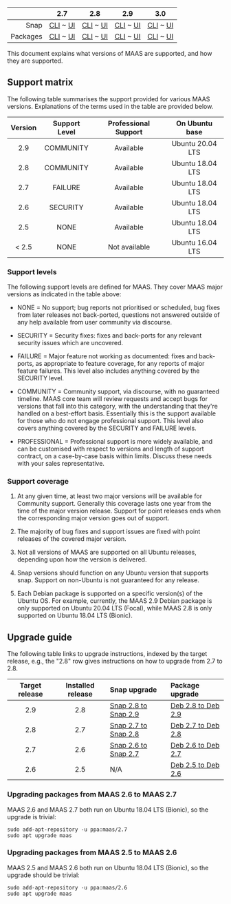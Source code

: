 ||2.7|2.8|2.9|3.0|
|-----:|:-----:|:-----:|:-----:|:-----:|
Snap|[CLI](/t/supported-versions-snap-2-7-cli/4347) ~ [UI](/t/supported-versions-snap-2-7-ui/4346)|[CLI](/t/supported-versions-snap-2-8-cli/4349) ~ [UI](/t/supported-versions-snap-2-8-ui/4348)|[CLI](/t/supported-versions-snap-2-9-cli/4351) ~ [UI](/t/supported-versions-snap-2-9-ui/4350)|[CLI](/t/supported-versions-snap-3-0-cli/4113) ~ [UI](/t/supported-versions-snap-3-0-ui/4114)|
Packages|[CLI](/t/supported-versions-deb-2-7-cli/4353) ~ [UI](/t/supported-versions-deb-2-7-ui/4352)|[CLI](/t/supported-versions-deb-2-8-cli/4355) ~ [UI](/t/supported-versions-deb-2-8-ui/4354)|[CLI](/t/supported-versions-deb-2-9-cli/4357) ~ [UI](/t/supported-versions-deb-2-9-ui/4356)|[CLI](/t/supported-versions-deb-3-0-cli/4115) ~ [UI](/t/supported-versions-deb-3-0-ui/4116)|
This document explains what versions of MAAS are supported, and how they are supported.

## Support matrix

The following table summarises the support provided for various MAAS versions.  Explanations of the terms used in the table are provided below.

| Version | Support Level | Professional Support | On Ubuntu base |
|:-------:|:-------------:|:--------------------:|:----------------:|
| 2.9     | COMMUNITY     |  Available           | Ubuntu 20.04 LTS |
| 2.8     | COMMUNITY     |  Available           | Ubuntu 18.04 LTS |
| 2.7     | FAILURE       |  Available           | Ubuntu 18.04 LTS |
| 2.6     | SECURITY      |  Available           | Ubuntu 18.04 LTS |
| 2.5     | NONE          |  Available           | Ubuntu 18.04 LTS |
| < 2.5   | NONE          |  Not available       | Ubuntu 16.04 LTS |

### Support levels

The following support levels are defined for MAAS.  They cover MAAS major versions as indicated in the table above:

 - NONE = No support; bug reports not prioritised or scheduled, bug fixes from later releases not back-ported, questions not answered outside of any help available from user community via discourse.

 - SECURITY = Security fixes: fixes and back-ports for any relevant security issues which are uncovered.

 - FAILURE = Major feature not working as documented: fixes and back-ports, as appropriate to feature coverage, for any reports of major feature failures.  This level also includes anything covered by the SECURITY level.

 - COMMUNITY = Community support, via discourse, with no guaranteed timeline. MAAS core team will review requests and accept bugs for versions that fall into this category, with the understanding that they're handled on a best-effort basis. Essentially this is the support available for those who do not engage professional support.  This level also covers anything covered by the SECURITY and FAILURE levels.

 - PROFESSIONAL = Professional support is more widely available, and can be customised with respect to versions and length of support contract, on a case-by-case basis within limits.  Discuss these needs with your sales representative. 


### Support coverage

1. At any given time, at least two major versions will be available for Community support.  Generally this coverage lasts one year from the time of the major version release.  Support for point releases ends when the corresponding major version goes out of support.

2. The majority of bug fixes and support issues are fixed with point releases of the covered major version.

3. Not all versions of MAAS are supported on all Ubuntu releases, depending upon how the version is delivered.

4. Snap versions should function on any Ubuntu version that supports snap.  Support on non-Ubuntu is not guaranteed for any release.

5. Each Debian package is supported on a specific version(s) of the Ubuntu OS.  For example, currently, the MAAS 2.9 Debian package is only supported on Ubuntu 20.04 LTS (Focal), while MAAS 2.8 is only supported on Ubuntu 18.04 LTS (Bionic).

			
## Upgrade guide

The following table links to upgrade instructions, indexed by the target release, e.g., the "2.8" row gives instructions on how to upgrade from 2.7 to 2.8.

| Target release | Installed  release | Snap upgrade | Package upgrade |
|:--------------:|:------------------:|:-------------|:----------------|
| 2.9 | 2.8 | [Snap 2.8 to Snap 2.9](https://maas.io/docs/snap/2.9/ui/installation#heading--upgrade-maas-snap) | [Deb 2.8 to Deb 2.9](https://maas.io/docs/deb/2.9/ui/installation#heading--upgrade-via-packages) |
| 2.8 | 2.7 | [Snap 2.7 to Snap 2.8](https://maas.io/docs/snap/2.8/cli/installation#heading--upgrade-maas-snap)| [Deb 2.7 to Deb 2.8](https://maas.io/docs/deb/2.9/ui/installation#heading--upgrade-via-packages)|
| 2.7 | 2.6 | [Snap 2.6 to Snap 2.7](https://maas.io/docs/2.7/release-notes#heading--upgrade-2-6-to-2-7-snap) | [Deb 2.6 to Deb 2.7](#heading--deb-2-6-to-deb-2-7) |
| 2.6 | 2.5 | N/A | [Deb 2.5 to Deb 2.6](#heading--deb-2-5-to-deb-2-6) |

<h3 id="heading--deb-2-6-to-deb-2-7">Upgrading packages from MAAS 2.6 to MAAS 2.7</h3>

MAAS 2.6 and MAAS 2.7 both run on Ubuntu 18.04 LTS (Bionic), so the upgrade is trivial:

```
sudo add-apt-repository -u ppa:maas/2.7
sudo apt upgrade maas
```

<h3 id="heading--deb-2-5-to-deb-2-6">Upgrading packages from MAAS 2.5 to MAAS 2.6</h3>

MAAS 2.5 and MAAS 2.6 both run on Ubuntu 18.04 LTS (Bionic), so the upgrade should be trivial:

```
sudo add-apt-repository -u ppa:maas/2.6
sudo apt upgrade maas
```
